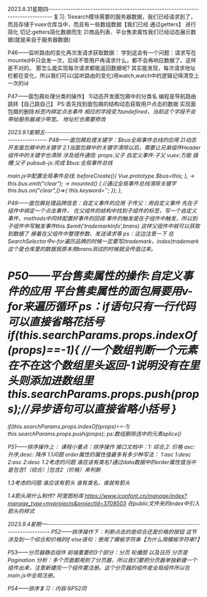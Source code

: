 2023.8.31星期四-------------------------------------------------------------------------------
复习:
1)search模块需要的服务器数据，我们已经请求到了，而且存储于vuex仓库当中，而且有一些数组数据【我们已经 通过getters】 进行简化
切记:getters简化数据而生
2)商品列表、平台售卖属性我们已经动态展示数据(就是来自于服务器数据)

P46——监听路由的变化再次发请求获取数据：
学到这会有一个问题：请求写在mounted中只会发一次，后续不管用户再请求什么，都不会再响应数据了。这样是不对的。
那怎么能实现每次请求都能返回数据呢?
其实能发现，每次请求地址栏都在变化，所以我们可以(监听路由的变化)用watch,watch中的逻辑记得清空上一次的id

P47——面包屑处理分类的操作】
1)动态开发面包屑中的分类名
编程是导航路由跳转【自己跳自己】
PS:首先找到面包屑的结构动态获取用户点击的数据
实现面包屑的删除<i>标签内绑定点击事件
相应的字段变为undefined，当前这个字段不会带给服务器减少带宽。
地址栏也需要修改



2023.9.1星期五-------------------------------------------------------------------------------
P48——面包屑处理关键字：$bus全局事件总线的应用
2)动态开发面包屑中的关键字
2.1当面包屑中的关键字清除以后，需要让兄弟组件Header组件中的关键字也清除
涉及组件通信:
props:父子
自定义事件:子父
vuex:万能
插槽:父子
pubsub-js:完成
$bus:全局事件总线

main.js中配置全局事件总线:
beforeCreate(){
    Vue.prototype.$bus=this;
  },
→
this.$bus.$emit("clear");
→
mounted() {
    //通过全局事件总线清除关键字
    this.$bus.$on("clear",()=>{
      this.keyword='';
    });
  },


P49——面包屑处理品牌信息：自定义事件的应用
子传父：用自定义事件
先在子组件中绑定一个点击事件，
在父组件的结构中找到子组件的标签，写一个自定义事件，methods中同样配置好事件的回调
事件的触发是在子组件中触发，所以到子组件中写触发事件this.$emit('trademarkInfo',brans)
这样父组件中就可以获取到数据了
接着在父组件中整理参数、发送请求等
ps：这边注意一下 在SearchSelector中v-for遍历品牌的时候一定要写(trademark，index)trademark这个是仓库里的数据我原本用brans测试的时候就没传值过来。

P50——平台售卖属性的操作:自定义事件的应用
平台售卖属性的面包屑要用v-for来遍历循环
ps：if语句只有一行代码可以直接省略花括号
if(this.searchParams.props.indexOf(props)==-1){
        //一个数组判断一个元素在不在这个数组里头返回-1说明没有在里头则添加进数组里
        this.searchParams.props.push(props);//异步语句可以直接省略小括号
      }
==
if(this.searchParams.props.indexOf(props)==-1) this.searchParams.props.push(props);
ps:数组删除选中的元素splice()

P51——排序操作上：
课程小重点：排序操作
接口文档中：1: 综合,2: 价格 asc: 升序,desc: 降序
1.1问题
order属性的属性值最多有多少种写法：
1:asc
1:desc
2:asc
2:desc
1.2考虑的问题
谁应该有类名?通过data数据中的order属性值当中是包含1（综合）|包含2（价格）来判断

1.3考虑的问题 谁应该有箭头
谁有类名，谁就有箭头

1.4箭头用什么制作?
阿里图标库
https://www.iconfont.cn/manage/index?manage_type=myprojects&projectId=3708503
在public文件夹的index中引入箭头的样式



2023.9.4星期一-------------------------------------------------------------------------------
P52——排序操作下：判断点击的是综合还是价格的按钮
这节涉及到一个综合和价格的if else语句：使用了模板字符串【为什么用模板字符串?】

P53——分页器静态组件
前端重要的3个部分：分页 轮播图 以及日历
分页是Pagination
分析：多个页面都用到了分页器，所以我们要把分页器单独新建一个组件出来，注意新建完一个组件要注册。这个分页器的组件是全局组件所以在main.js中全局注册。

P54——排序复习：内容与P52同




